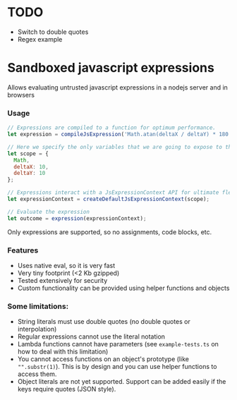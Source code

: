# TODO
- Switch to double quotes
- Regex example

# Sandboxed javascript expressions
Allows evaluating untrusted javascript expressions in a nodejs server and in browsers

### Usage
```js
// Expressions are compiled to a function for optimum performance.
let expression = compileJsExpression('Math.atan(deltaX / deltaY) * 180 / Math.PI'); // formula calculates an angle

// Here we specify the only variables that we are going to expose to the expression.
let scope = {
  Math,
  deltaX: 10,
  deltaY: 10
};

// Expressions interact with a JsExpressionContext API for ultimate flexibility. This is the default implementation.
let expressionContext = createDefaultJsExpressionContext(scope);

// Evaluate the expression
let outcome = expression(expressionContext);
```

Only expressions are supported, so no assignments, code blocks, etc.

### Features
- Uses native eval, so it is very fast
- Very tiny footprint (<2 Kb gzipped)
- Tested extensively for security
- Custom functionality can be provided using helper functions and objects

### Some limitations:
- String literals must use double quotes (no double quotes or interpolation)
- Regular expressions cannot use the literal notation
- Lambda functions cannot have parameters (see `example-tests.ts` on how to deal with this limitation)
- You cannot access functions on an object's prototype (like `"".substr(1)`). This is by design and you can use helper functions to access them.
- Object literals are not yet supported. Support can be added easily if the keys require quotes (JSON style).
